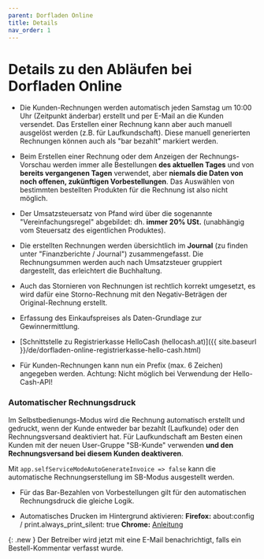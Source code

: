 ```yaml
---
parent: Dorfladen Online
title: Details
nav_order: 1
---
```


# Details zu den Abläufen bei Dorfladen Online

* Die Kunden-Rechnungen werden automatisch jeden Samstag um 10:00 Uhr (Zeitpunkt änderbar) erstellt und per E-Mail an die Kunden versendet. Das Erstellen einer Rechnung kann aber auch manuell ausgelöst werden (z.B. für Laufkundschaft). Diese manuell generierten Rechnungen können auch als "bar bezahlt" markiert werden.

* Beim Erstellen einer Rechnung oder dem Anzeigen der Rechnungs-Vorschau werden immer alle Bestellungen **des aktuellen Tages** und von **bereits vergangenen Tagen** verwendet, aber **niemals die Daten von noch offenen, zukünftigen Vorbestellungen**. Das Auswählen von bestimmten bestellten Produkten für die Rechnung ist also nicht möglich.

* Der Umsatzsteuersatz von Pfand wird über die sogenannte "Vereinfachungsregel" abgebildet: dh. **immer 20% USt.** (unabhängig vom Steuersatz des eigentlichen Produktes).

* Die erstellten Rechnungen werden übersichtlich im **Journal** (zu finden unter "Finanzberichte / Journal") zusammengefasst. Die Rechnungsummen werden auch nach Umsatzsteuer gruppiert dargestellt, das erleichtert die Buchhaltung.

* Auch das Stornieren von Rechnungen ist rechtlich korrekt umgesetzt, es wird dafür eine Storno-Rechnung mit den Negativ-Beträgen der Original-Rechnung erstellt.

* Erfassung des Einkaufspreises als Daten-Grundlage zur Gewinnermittlung.
* [Schnittstelle zu Registrierkasse HelloCash (hellocash.at)]({{ site.baseurl }}/de/dorfladen-online-registrierkasse-hello-cash.html)

* Für Kunden-Rechnungen kann nun ein Prefix (max. 6 Zeichen) angegeben werden. Achtung: Nicht möglich bei Verwendung der Hello-Cash-API!

### Automatischer Rechnungsdruck
Im Selbstbedienungs-Modus wird die Rechnung automatisch erstellt und gedruckt, wenn der Kunde entweder bar bezahlt (Laufkunde) oder den Rechnungsversand deaktiviert hat. Für Laufkundschaft am Besten einen Kunden mit der neuen User-Gruppe "SB-Kunde" verwenden **und den Rechnungsversand bei diesem Kunden deaktiveren**.

Mit `app.selfServiceModeAutoGenerateInvoice => false` kann die automatische Rechnungserstellung im SB-Modus ausgestellt werden.

* Für das Bar-Bezahlen von Vorbestellungen gilt für den automatischen Rechnungsdruck die gleiche Logik.

* Automatisches Drucken im Hintergrund aktivieren: **Firefox:** about:config / print.always_print_silent: true
**Chrome:** [Anleitung](https://help.brightpearl.com/hc/en-us/articles/360028542572-Chrome-settings-for-silent-printing)

{: .new }
Der Betreiber wird jetzt mit eine E-Mail benachrichtigt, falls ein Bestell-Kommentar verfasst wurde.